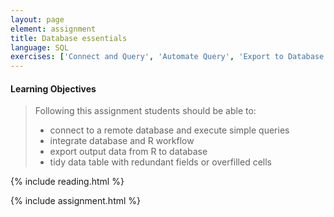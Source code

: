 ```yaml
---
layout: page
element: assignment
title: Database essentials
language: SQL
exercises: ['Connect and Query', 'Automate Query', 'Export to Database', 'NEON Database', 'Tree Biomass']
---
```


#### Learning Objectives

> Following this assignment students should be able to:
>
> - connect to a remote database and execute simple queries
> - integrate database and R workflow
> - export output data from R to database
> - tidy data table with redundant fields or overfilled cells 

{% include reading.html %}

{% include assignment.html %}
